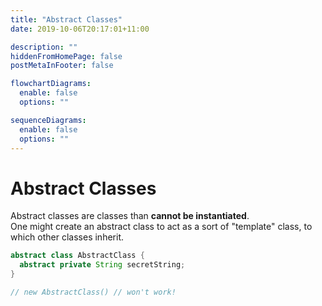 ```yaml
---
title: "Abstract Classes"
date: 2019-10-06T20:17:01+11:00

description: ""
hiddenFromHomePage: false
postMetaInFooter: false

flowchartDiagrams:
  enable: false
  options: ""

sequenceDiagrams:
  enable: false
  options: ""
---
```


# Abstract Classes

Abstract classes are classes than **cannot be instantiated**.  
One might create an abstract class to act as a sort of "template" class, to which other classes inherit.

```java
abstract class AbstractClass {
  abstract private String secretString;
}

// new AbstractClass() // won't work!
```
